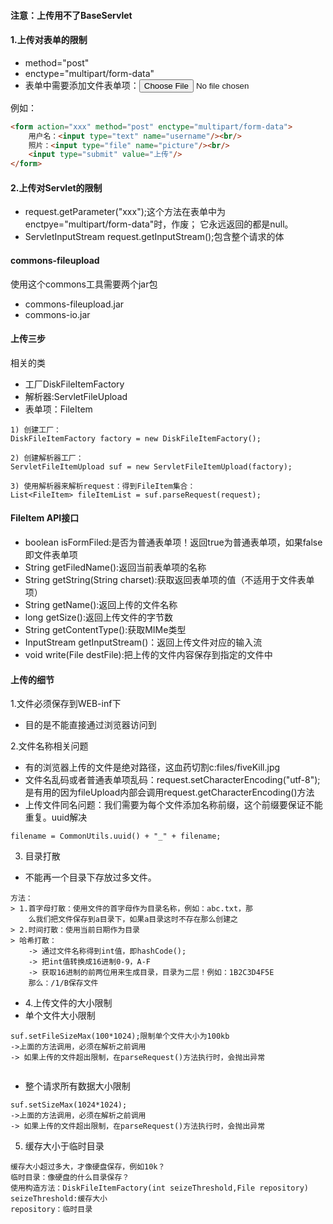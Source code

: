#### 注意：上传用不了BaseServlet
#### 1.上传对表单的限制
- method="post"
- enctype="multipart/form-data"
- 表单中需要添加文件表单项：<input type="file" name="xxx">

例如：
```html
<form action="xxx" method="post" enctype="multipart/form-data">
    用户名：<input type="text" name="username"/><br/>
    照片：<input type="file" name="picture"/><br/>
    <input type="submit" value="上传"/>
</form>
```
#### 2.上传对Servlet的限制
- request.getParameter("xxx");这个方法在表单中为enctpye="multipart/form-data"时，作废； 它永远返回的都是null。
- ServletInputStream request.getInputStream();包含整个请求的体

#### commons-fileupload
使用这个commons工具需要两个jar包
- commons-fileupload.jar
- commons-io.jar

#### 上传三步
相关的类
- 工厂DiskFileItemFactory
- 解析器:ServletFileUpload
- 表单项：FileItem
```
1) 创建工厂：
DiskFileItemFactory factory = new DiskFileItemFactory();

2) 创建解析器工厂：
ServletFileItemUpload suf = new ServletFileItemUpload(factory);

3) 使用解析器来解析request：得到FileItem集合：
List<FileItem> fileItemList = suf.parseRequest(request);
```
#### FileItem API接口
- boolean isFormFiled:是否为普通表单项！返回true为普通表单项，如果false即文件表单项
- String getFiledName():返回当前表单项的名称
- String getString(String charset):获取返回表单项的值（不适用于文件表单项）
- String getName():返回上传的文件名称
- long getSize():返回上传文件的字节数
- String getContentType():获取MIMe类型
- InputStream getInputStream()：返回上传文件对应的输入流
- void write(File destFile):把上传的文件内容保存到指定的文件中

#### 上传的细节
1.文件必须保存到WEB-inf下
- 目的是不能直接通过浏览器访问到

2.文件名称相关问题
- 有的浏览器上传的文件是绝对路径，这血药切割c:files/fiveKill.jpg
- 文件名乱码或者普通表单项乱码：request.setCharacterEncoding("utf-8");是有用的因为fileUpload内部会调用request.getCharacterEncoding()方法
- 上传文件同名问题：我们需要为每个文件添加名称前缀，这个前缀要保证不能重复。uuid解决
```
filename = CommonUtils.uuid() + "_" + filename;
```

3. 目录打散
- 不能再一个目录下存放过多文件。
```
方法：
> 1.首字母打散：使用文件的首字母作为目录名称，例如：abc.txt，那
    么我们把文件保存到a目录下，如果a目录这时不存在那么创建之
> 2.时间打散：使用当前日期作为目录
> 哈希打散：
    -> 通过文件名称得到int值，即hashCode();
    -> 把int值转换成16进制0-9，A-F
    -> 获取16进制的前两位用来生成目录，目录为二层！例如：1B2C3D4F5E
    那么：/1/B保存文件
```


- 4.上传文件的大小限制
- 单个文件大小限制
```
suf.setFileSizeMax(100*1024);限制单个文件大小为100kb
->上面的方法调用，必须在解析之前调用
-> 如果上传的文件超出限制，在parseRequest()方法执行时，会抛出异常


```
- 整个请求所有数据大小限制
```
suf.setSizeMax(1024*1024);
->上面的方法调用，必须在解析之前调用
-> 如果上传的文件超出限制，在parseRequest()方法执行时，会抛出异常
```

5. 缓存大小于临时目录
```
缓存大小超过多大，才像硬盘保存，例如10k？
临时目录：像硬盘的什么目录保存？
使用构造方法：DiskFileItemFactory(int seizeThreshold,File repository)
seizeThreshold:缓存大小
repository：临时目录
```
